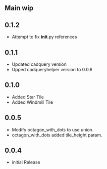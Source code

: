 ## Main wip

## 0.1.2
* Attempt to fix __init__.py references

## 0.1.1
* Updated cadquery version
* Upped cadqueryhelper version to 0.0.8

## 0.1.0
* Added Star Tile
* Added Windmill Tile

## 0.0.5
* Modify octagon_with_dots to use union.
* octagon_with_dots added tile_height param.

## 0.0.4
* initial Release

